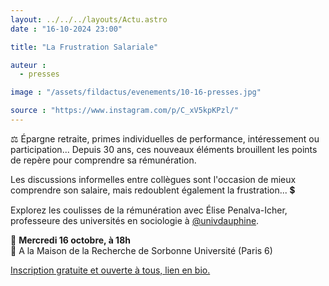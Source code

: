 ```yaml
---
layout: ../../../layouts/Actu.astro
date : "16-10-2024 23:00"

title: "La Frustration Salariale"

auteur :
  - presses

image : "/assets/fildactus/evenements/10-16-presses.jpg"

source : "https://www.instagram.com/p/C_xV5kpKPzl/"
---
```


⚖️ Épargne retraite, primes individuelles de performance, intéressement ou participation... Depuis 30 ans, ces nouveaux éléments brouillent les points de repère pour comprendre sa rémunération.

Les discussions informelles entre collègues sont l'occasion de mieux comprendre son salaire, mais redoublent également la frustration... 💲

Explorez les coulisses de la rémunération avec Élise Penalva-Icher, professeure des universités en sociologie à [@univdauphine](https://www.instagram.com/univdauphine/).

📅 __Mercredi 16 octobre, à 18h__  
📍 A la Maison de la Recherche de Sorbonne Université (Paris 6)

[Inscription gratuite et ouverte à tous, lien en bio.](https://docs.google.com/forms/d/e/1FAIpQLSdbEvcafaRjtwzcmPTpoDXkN8UoGHoNYYj8X9SlGVGdSMfm1w/viewform)